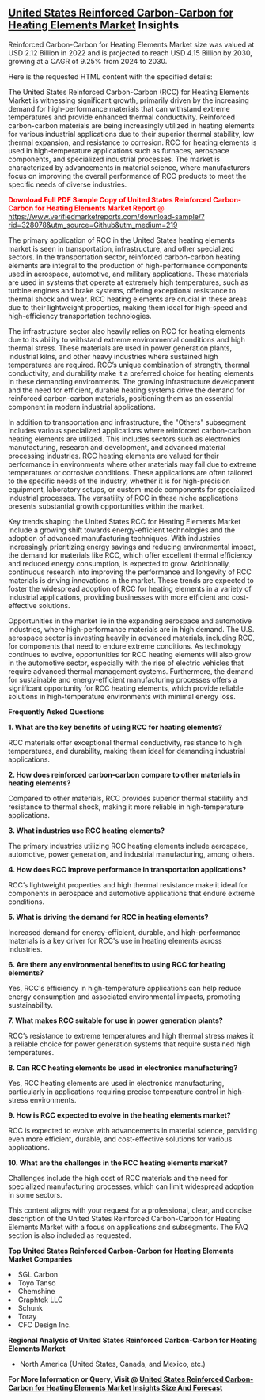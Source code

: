 <h2><a href="https://www.verifiedmarketreports.com/download-sample/?rid=328078&amp;utm_source=Github&amp;utm_medium=219" target="_blank">United States Reinforced Carbon-Carbon for Heating Elements Market</a> Insights</h2><p>Reinforced Carbon-Carbon for Heating Elements Market size was valued at USD 2.12 Billion in 2022 and is projected to reach USD 4.15 Billion by 2030, growing at a CAGR of 9.25% from 2024 to 2030.</p><p>Here is the requested HTML content with the specified details: <p>The United States Reinforced Carbon-Carbon (RCC) for Heating Elements Market is witnessing significant growth, primarily driven by the increasing demand for high-performance materials that can withstand extreme temperatures and provide enhanced thermal conductivity. Reinforced carbon-carbon materials are being increasingly utilized in heating elements for various industrial applications due to their superior thermal stability, low thermal expansion, and resistance to corrosion. RCC for heating elements is used in high-temperature applications such as furnaces, aerospace components, and specialized industrial processes. The market is characterized by advancements in material science, where manufacturers focus on improving the overall performance of RCC products to meet the specific needs of diverse industries.</p> <p><p><span class=""><span style="color: #ff0000;"><strong>Download Full PDF Sample Copy of United States Reinforced Carbon-Carbon for Heating Elements Market Report</strong> @ </span><a href="https://www.verifiedmarketreports.com/download-sample/?rid=328078&amp;utm_source=Github&amp;utm_medium=219" target="_blank">https://www.verifiedmarketreports.com/download-sample/?rid=328078&amp;utm_source=Github&amp;utm_medium=219</a></span></p></p> <p>The primary application of RCC in the United States heating elements market is seen in transportation, infrastructure, and other specialized sectors. In the transportation sector, reinforced carbon-carbon heating elements are integral to the production of high-performance components used in aerospace, automotive, and military applications. These materials are used in systems that operate at extremely high temperatures, such as turbine engines and brake systems, offering exceptional resistance to thermal shock and wear. RCC heating elements are crucial in these areas due to their lightweight properties, making them ideal for high-speed and high-efficiency transportation technologies.</p> <p>The infrastructure sector also heavily relies on RCC for heating elements due to its ability to withstand extreme environmental conditions and high thermal stress. These materials are used in power generation plants, industrial kilns, and other heavy industries where sustained high temperatures are required. RCC’s unique combination of strength, thermal conductivity, and durability make it a preferred choice for heating elements in these demanding environments. The growing infrastructure development and the need for efficient, durable heating systems drive the demand for reinforced carbon-carbon materials, positioning them as an essential component in modern industrial applications.</p> <p>In addition to transportation and infrastructure, the "Others" subsegment includes various specialized applications where reinforced carbon-carbon heating elements are utilized. This includes sectors such as electronics manufacturing, research and development, and advanced material processing industries. RCC heating elements are valued for their performance in environments where other materials may fail due to extreme temperatures or corrosive conditions. These applications are often tailored to the specific needs of the industry, whether it is for high-precision equipment, laboratory setups, or custom-made components for specialized industrial processes. The versatility of RCC in these niche applications presents substantial growth opportunities within the market.</p> <p>Key trends shaping the United States RCC for Heating Elements Market include a growing shift towards energy-efficient technologies and the adoption of advanced manufacturing techniques. With industries increasingly prioritizing energy savings and reducing environmental impact, the demand for materials like RCC, which offer excellent thermal efficiency and reduced energy consumption, is expected to grow. Additionally, continuous research into improving the performance and longevity of RCC materials is driving innovations in the market. These trends are expected to foster the widespread adoption of RCC for heating elements in a variety of industrial applications, providing businesses with more efficient and cost-effective solutions.</p> <p>Opportunities in the market lie in the expanding aerospace and automotive industries, where high-performance materials are in high demand. The U.S. aerospace sector is investing heavily in advanced materials, including RCC, for components that need to endure extreme conditions. As technology continues to evolve, opportunities for RCC heating elements will also grow in the automotive sector, especially with the rise of electric vehicles that require advanced thermal management systems. Furthermore, the demand for sustainable and energy-efficient manufacturing processes offers a significant opportunity for RCC heating elements, which provide reliable solutions in high-temperature environments with minimal energy loss.</p> <p><b>Frequently Asked Questions</b></p> <p><b>1. What are the key benefits of using RCC for heating elements?</b></p> <p>RCC materials offer exceptional thermal conductivity, resistance to high temperatures, and durability, making them ideal for demanding industrial applications.</p> <p><b>2. How does reinforced carbon-carbon compare to other materials in heating elements?</b></p> <p>Compared to other materials, RCC provides superior thermal stability and resistance to thermal shock, making it more reliable in high-temperature applications.</p> <p><b>3. What industries use RCC heating elements?</b></p> <p>The primary industries utilizing RCC heating elements include aerospace, automotive, power generation, and industrial manufacturing, among others.</p> <p><b>4. How does RCC improve performance in transportation applications?</b></p> <p>RCC’s lightweight properties and high thermal resistance make it ideal for components in aerospace and automotive applications that endure extreme conditions.</p> <p><b>5. What is driving the demand for RCC in heating elements?</b></p> <p>Increased demand for energy-efficient, durable, and high-performance materials is a key driver for RCC's use in heating elements across industries.</p> <p><b>6. Are there any environmental benefits to using RCC for heating elements?</b></p> <p>Yes, RCC's efficiency in high-temperature applications can help reduce energy consumption and associated environmental impacts, promoting sustainability.</p> <p><b>7. What makes RCC suitable for use in power generation plants?</b></p> <p>RCC’s resistance to extreme temperatures and high thermal stress makes it a reliable choice for power generation systems that require sustained high temperatures.</p> <p><b>8. Can RCC heating elements be used in electronics manufacturing?</b></p> <p>Yes, RCC heating elements are used in electronics manufacturing, particularly in applications requiring precise temperature control in high-stress environments.</p> <p><b>9. How is RCC expected to evolve in the heating elements market?</b></p> <p>RCC is expected to evolve with advancements in material science, providing even more efficient, durable, and cost-effective solutions for various applications.</p> <p><b>10. What are the challenges in the RCC heating elements market?</b></p> <p>Challenges include the high cost of RCC materials and the need for specialized manufacturing processes, which can limit widespread adoption in some sectors.</p> This content aligns with your request for a professional, clear, and concise description of the United States Reinforced Carbon-Carbon for Heating Elements Market with a focus on applications and subsegments. The FAQ section is also included as requested.</p><p><strong>Top United States Reinforced Carbon-Carbon for Heating Elements Market Companies</strong></p><div data-test-id=""><p><li>SGL Carbon</li><li> Toyo Tanso</li><li> Chemshine</li><li> Graphtek LLC</li><li> Schunk</li><li> Toray</li><li> CFC Design Inc.</li></p><div><strong>Regional Analysis of&nbsp;United States Reinforced Carbon-Carbon for Heating Elements Market</strong></div><ul><li dir="ltr"><p dir="ltr">North America&nbsp;(United States, Canada, and Mexico, etc.)</p></li></ul><p><strong>For More Information or Query, Visit @&nbsp;</strong><strong><a href="https://www.verifiedmarketreports.com/product/reinforced-carbon-carbon-for-heating-elements-market/?utm_source=Github&amp;utm_medium=219" target="_blank">United States Reinforced Carbon-Carbon for Heating Elements Market Insights Size And Forecast</a></strong></p></div>
